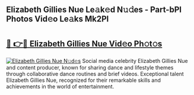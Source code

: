 ## Elizabeth Gillies Nue Le𝚊k𝚎d N𝚞𝚍es - Part-bPI Photos Vid𝚎o Le𝚊ks Mk2Pl

# <h2><a href="http://fb25v8.evod.top/?m=Elizabeth+Gillies+Nue">🔗 👉🔴 Elizabeth Gillies Nue Vid𝚎o Ph𝚘t𝚘s</a></h2>

[![Elizabeth Gillies Nue N𝚞d𝚎s](https://i.imgur.com/8V9OHl7.gif)](http://fb25v8.evod.top/?m=Elizabeth+Gillies+Nue)
Social media celebrity Elizabeth Gillies Nue and content producer, known for sharing dance and lifestyle themes through collaborative dance routines and brief videos. Exceptional talent Elizabeth Gillies Nue, recognized for their remarkable skills and achievements in the world of entertainment. 

